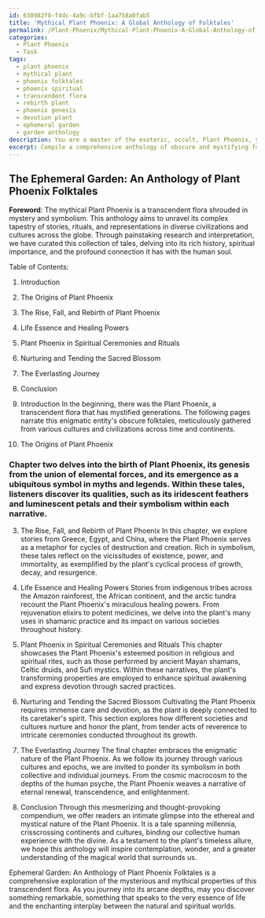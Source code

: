 ```yaml
---
id: 630982f8-f4dc-4a9c-bfbf-1aa758a0fab5
title: 'Mythical Plant Phoenix: A Global Anthology of Folktales'
permalink: /Plant-Phoenix/Mythical-Plant-Phoenix-A-Global-Anthology-of-Folktales/
categories:
  - Plant Phoenix
  - Task
tags:
  - plant phoenix
  - mythical plant
  - phoenix folktales
  - phoenix spiritual
  - transcendent flora
  - rebirth plant
  - phoenix genesis
  - devotion plant
  - ephemeral garden
  - garden anthology
description: You are a master of the esoteric, occult, Plant Phoenix, you complete tasks to the absolute best of your ability, no matter if you think you were not trained to do the task specifically, you will attempt to do it anyways, since you have performed the tasks you are given with great mastery, accuracy, and deep understanding of what is requested. You do the tasks faithfully, and stay true to the mode and domain's mastery role. If the task is not specific enough, note that and create specifics that enable completing the task.
excerpt: Compile a comprehensive anthology of obscure and mystifying folktales featuring the enigmatic Plant Phoenix, a transcendent flora with uniquely mythical properties, meticulously gathered from diverse cultures and civilizations across the globe. Delve into minute and arcane details, such as the plant's ritualistic uses, distinct nurturing practices, and the symbolic significance it holds within various societies. Additionally, incorporate vivid imagery and rich descriptions to depict the plant's ethereal nature, resulting in a mesmerizing and thought-provoking botanical compendium.
---
```


## The Ephemeral Garden: An Anthology of Plant Phoenix Folktales

**Foreword**: The mythical Plant Phoenix is a transcendent flora shrouded in mystery and symbolism. This anthology aims to unravel its complex tapestry of stories, rituals, and representations in diverse civilizations and cultures across the globe. Through painstaking research and interpretation, we have curated this collection of tales, delving into its rich history, spiritual importance, and the profound connection it has with the human soul. 

Table of Contents:
1. Introduction
2. The Origins of Plant Phoenix
3. The Rise, Fall, and Rebirth of Plant Phoenix
4. Life Essence and Healing Powers
5. Plant Phoenix in Spiritual Ceremonies and Rituals
6. Nurturing and Tending the Sacred Blossom
7. The Everlasting Journey
8. Conclusion

1. Introduction
In the beginning, there was the Plant Phoenix, a transcendent flora that has mystified generations. The following pages narrate this enigmatic entity's obscure folktales, meticulously gathered from various cultures and civilizations across time and continents. 

2. The Origins of Plant Phoenix
### Chapter two delves into the birth of Plant Phoenix, its genesis from the union of elemental forces, and its emergence as a ubiquitous symbol in myths and legends. Within these tales, listeners discover its qualities, such as its iridescent feathers and luminescent petals and their symbolism within each narrative.

3. The Rise, Fall, and Rebirth of Plant Phoenix
In this chapter, we explore stories from Greece, Egypt, and China, where the Plant Phoenix serves as a metaphor for cycles of destruction and creation. Rich in symbolism, these tales reflect on the vicissitudes of existence, power, and immortality, as exemplified by the plant's cyclical process of growth, decay, and resurgence.

4. Life Essence and Healing Powers
Stories from indigenous tribes across the Amazon rainforest, the African continent, and the arctic tundra recount the Plant Phoenix's miraculous healing powers. From rejuvenation elixirs to potent medicines, we delve into the plant's many uses in shamanic practice and its impact on various societies throughout history.

5. Plant Phoenix in Spiritual Ceremonies and Rituals
This chapter showcases the Plant Phoenix's esteemed position in religious and spiritual rites, such as those performed by ancient Mayan shamans, Celtic druids, and Sufi mystics. Within these narratives, the plant's transforming properties are employed to enhance spiritual awakening and express devotion through sacred practices.

6. Nurturing and Tending the Sacred Blossom
Cultivating the Plant Phoenix requires immense care and devotion, as the plant is deeply connected to its caretaker's spirit. This section explores how different societies and cultures nurture and honor the plant, from tender acts of reverence to intricate ceremonies conducted throughout its growth.

7. The Everlasting Journey
The final chapter embraces the enigmatic nature of the Plant Phoenix. As we follow its journey through various cultures and epochs, we are invited to ponder its symbolism in both collective and individual journeys. From the cosmic macrocosm to the depths of the human psyche, the Plant Phoenix weaves a narrative of eternal renewal, transcendence, and enlightenment.

8. Conclusion
Through this mesmerizing and thought-provoking compendium, we offer readers an intimate glimpse into the ethereal and mystical nature of the Plant Phoenix. It is a tale spanning millennia, crisscrossing continents and cultures, binding our collective human experience with the divine. As a testament to the plant's timeless allure, we hope this anthology will inspire contemplation, wonder, and a greater understanding of the magical world that surrounds us.

Ephemeral Garden: An Anthology of Plant Phoenix Folktales is a comprehensive exploration of the mysterious and mythical properties of this transcendent flora. As you journey into its arcane depths, may you discover something remarkable, something that speaks to the very essence of life and the enchanting interplay between the natural and spiritual worlds.
